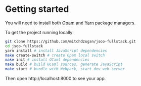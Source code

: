 # Getting started

You will need to install both [Opam](https://opam.ocaml.org/doc/Install.html) and [Yarn](https://yarnpkg.com/getting-started/install) package managers.

To get the project running locally:

```bash
git clone https://github.com/mitchdzugan/jsoo-fullstack.git
cd jsoo-fullstack
yarn install # install JavaScript dependencies
make create-switch # create Opam local switch
make init # install OCaml dependencies
make build # build OCaml sources, generate JavaScript
make start # bundle with Webpack, start dev web server
```

Then open http://localhost:8000 to see your app.

